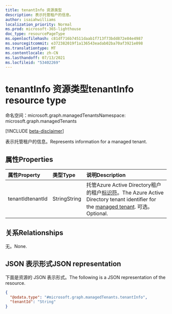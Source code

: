 ```yaml
---
title: tenantInfo 资源类型
description: 表示托管租户的信息。
author: isaiahwilliams
localization_priority: Normal
ms.prod: microsoft-365-lighthouse
doc_type: resourcePageType
ms.openlocfilehash: c81df716b74511daab1f713f73bdd872e84e4987
ms.sourcegitcommit: e372382019f1a136543eadab02ba70af3921e098
ms.translationtype: MT
ms.contentlocale: zh-CN
ms.lasthandoff: 07/13/2021
ms.locfileid: "53402269"
---
```

# <a name="tenantinfo-resource-type"></a><span data-ttu-id="0010e-103">tenantInfo 资源类型</span><span class="sxs-lookup"><span data-stu-id="0010e-103">tenantInfo resource type</span></span>

<span data-ttu-id="0010e-104">命名空间：microsoft.graph.managedTenants</span><span class="sxs-lookup"><span data-stu-id="0010e-104">Namespace: microsoft.graph.managedTenants</span></span>

[!INCLUDE [beta-disclaimer](../../includes/beta-disclaimer.md)]

<span data-ttu-id="0010e-105">表示托管租户的信息。</span><span class="sxs-lookup"><span data-stu-id="0010e-105">Represents information for a managed tenant.</span></span>

## <a name="properties"></a><span data-ttu-id="0010e-106">属性</span><span class="sxs-lookup"><span data-stu-id="0010e-106">Properties</span></span>
|<span data-ttu-id="0010e-107">属性</span><span class="sxs-lookup"><span data-stu-id="0010e-107">Property</span></span>|<span data-ttu-id="0010e-108">类型</span><span class="sxs-lookup"><span data-stu-id="0010e-108">Type</span></span>|<span data-ttu-id="0010e-109">说明</span><span class="sxs-lookup"><span data-stu-id="0010e-109">Description</span></span>|
|:---|:---|:---|
|<span data-ttu-id="0010e-110">tenantId</span><span class="sxs-lookup"><span data-stu-id="0010e-110">tenantId</span></span>|<span data-ttu-id="0010e-111">String</span><span class="sxs-lookup"><span data-stu-id="0010e-111">String</span></span>|<span data-ttu-id="0010e-112">托管Azure Active Directory租户的租户[标识符](../resources/managedtenants-tenant.md)。</span><span class="sxs-lookup"><span data-stu-id="0010e-112">The Azure Active Directory tenant identifier for the [managed tenant](../resources/managedtenants-tenant.md).</span></span> <span data-ttu-id="0010e-113">可选。</span><span class="sxs-lookup"><span data-stu-id="0010e-113">Optional.</span></span>|

## <a name="relationships"></a><span data-ttu-id="0010e-114">关系</span><span class="sxs-lookup"><span data-stu-id="0010e-114">Relationships</span></span>
<span data-ttu-id="0010e-115">无。</span><span class="sxs-lookup"><span data-stu-id="0010e-115">None.</span></span>

## <a name="json-representation"></a><span data-ttu-id="0010e-116">JSON 表示形式</span><span class="sxs-lookup"><span data-stu-id="0010e-116">JSON representation</span></span>
<span data-ttu-id="0010e-117">下面是资源的 JSON 表示形式。</span><span class="sxs-lookup"><span data-stu-id="0010e-117">The following is a JSON representation of the resource.</span></span>
<!-- {
  "blockType": "resource",
  "@odata.type": "microsoft.graph.managedTenants.tenantInfo"
}
-->
``` json
{
  "@odata.type": "#microsoft.graph.managedTenants.tenantInfo",
  "tenantId": "String"
}
```
